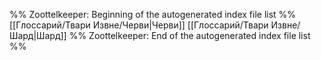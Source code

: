 %% Zoottelkeeper: Beginning of the autogenerated index file list  %%
 [[Глоссарий/Твари Извне/Черви|Черви]]
 [[Глоссарий/Твари Извне/Шард|Шард]]
%% Zoottelkeeper: End of the autogenerated index file list  %%
